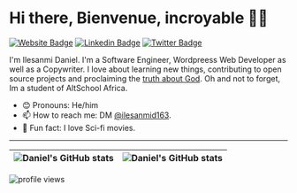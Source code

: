 # Hi there, Bienvenue, incroyable 👋🏾

[![Website Badge](https://img.shields.io/badge/-Portfolio-3B7EBF?style=for-the-badge&logo=Google-Chrome&logoColor=white&link=https://bolajiayodeji.com)](https://bolajiayodeji.com) [![Linkedin Badge](https://img.shields.io/badge/-LinkedIn-3B7EBF?style=for-the-badge&logo=Linkedin&logoColor=white&link=https://www.linkedin.com/in/ilesanmi-daniel-ab4b72184/)](https://www.linkedin.com/in/ilesanmi-daniel-ab4b72184/) [![Twitter Badge](https://img.shields.io/badge/-@iambolajiayo-3B7EBF?style=for-the-badge&logo=twitter&logoColor=white&link=https://twitter.com/ilesanmid163)](https://twitter.com/ilesanmid163)

I'm Ilesanmi Daniel. I'm a Software Engineer, Wordpreess Web Developer as well as a Copywriter. I love about learning new things, contributing to open source projects and proclaiming the [truth about God](https://www.jw.org/en/). Oh and not to forget, Im a student of AltSchool Africa.

- 😊 Pronouns: He/him
- 📫 How to reach me: DM [@ilesanmid163](https://twitter.com/ilesanmid163).
- 💙 Fun fact: I love Sci-fi movies.

---

| <img align="center" src="https://github-readme-stats.vercel.app/api?username=culguy&show_icons=true&include_all_commits=true&hide_border=true" alt="Daniel's GitHub stats" /> | <img align="center" src="https://github-readme-stats.vercel.app/api/top-langs/?username=culguy&langs_count=8&layout=compact&hide=php&hide_border=true" alt="Daniel's GitHub stats" /> |
| ------------- | ------------- |

<img src="https://gpvc.arturio.dev/culguy" alt="profile views">
